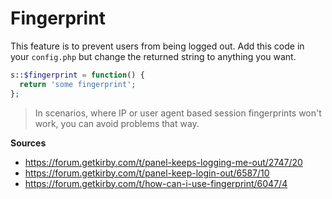 # Fingerprint

This feature is to prevent users from being logged out. Add this code in your `config.php` but change the returned string to anything you want.

```php
s::$fingerprint = function() {
  return 'some fingerprint';
};
```

>In scenarios, where IP or user agent based session fingerprints won't work, you can avoid problems that way.

**Sources**

- https://forum.getkirby.com/t/panel-keeps-logging-me-out/2747/20
- https://forum.getkirby.com/t/panel-keep-login-out/6587/10
- https://forum.getkirby.com/t/how-can-i-use-fingerprint/6047/4
